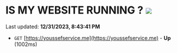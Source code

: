 # IS MY WEBSITE RUNNING ? [![](https://img.shields.io/static/v1?label=Sponsor&message=%E2%9D%A4&logo=GitHub&color=%23fe8e86)](https://github.com/sponsors/<username>)

Last updated: **12/31/2023, 8:43:41 PM**

- `GET` [https://youssefservice.me](https://youssefservice.me) - **Up** (1002ms)
